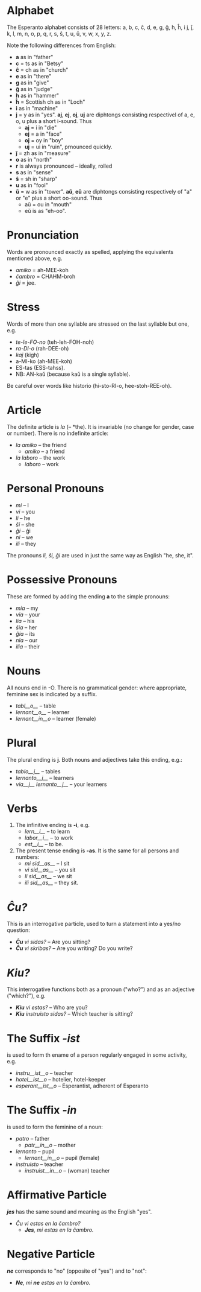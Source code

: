 # Alphabet

The Esperanto alphabet consists of 28 letters: a, b, c, ĉ, d, e, g, ĝ, h, ĥ, i j, ĵ, k, l, m, n, o, p, q, r, s, ŝ, t, u, ŭ, v, w, x, y, z.

Note the following differences from English:

- __a__ as in "father"
- __c__ = ts as in "Betsy"
- __ĉ__ = ch as in "church"
- __e__ as in "there"
- __g__ as in "give"
- __ĝ__ as in "judge"
- __h__ as in "hammer"
- __ĥ__ = Scottish ch as in "Loch"
- __i__ as in "machine"
- __j__ = y as in "yes". __aj__, __ej__, __oj__, __uj__ are diphtongs consisting respectivel of a, e, o, u plus a short i-sound. Thus
	- __aj__ = i in "die"
	- __ej__ = a in "face"
	- __oj__ = oy in "boy"
	- __uj__ = ui in "ruin", prnounced quickly.
- __ĵ__ = zh  as in "measure"
- __o__  as in "north"
- __r__ is always pronounced – ideally, rolled
- __s__ as in "sense"
- __ŝ__ = sh in "sharp"
- __u__ as in "fool"
- __ŭ__ = w as in "tower". __aŭ__, __eŭ__ are diphtongs consisting respectively of "a" or "e" plus a short oo-sound. Thus
	- aŭ = ou in "mouth"
	- eŭ is as "eh-oo".


# Pronunciation

Words are pronounced exactly as spelled, applying the equivalents mentioned above, e.g.

- *amiko* = ah-MEE-koh
- *ĉambro* = CHAHM-broh
- *ĝi* = jee.

# Stress

Words of more than one syllable are stressed on the last syllable but one, e.g.

- *te-le-FO-no* (teh-leh-FOH-noh)
- *ra-DI-o* (rah-DEE-oh)
- *kaj* (kigh)
- a-MI-ko (ah-MEE-koh)
- ES-tas (ESS-tahss).
- NB: AN-kaŭ (because kaŭ is a single syllable).

Be careful over words like historio (hi-sto-RI-o, hee-stoh-REE-oh).

# Article

The definite article is *la* (– *the). It is invariable (no change for gender, case or number). There is no indefinite article:

- *la amiko* – the friend
  - *amiko* – a friend
- *la laboro* – the work
  - *laboro* – work

# Personal Pronouns

- *mi* – I
- *vi* – you
- *li* – he
- *ŝi* – she
- *ĝi* – ĝi
- *ni* – we
- *ili* – they

The pronouns *li, ŝi, ĝi* are used in just the same way as English "he, she, it".

# Possessive Pronouns

These are formed by adding the ending __a__ to the simple pronouns:

- *mia* – my
- *via* – your
- *lia* – his
- *ŝia* – her
- *ĝia* – its
- *nia* – our
- *ilia* – their

# Nouns

All nouns end in -O. There is no grammatical gender: where appropriate, feminine sex is indicated by a suffix.

- *tabl__o__* – table
- *lernant__o__* – learner
- *lernant__in__o* – learner (female)

# Plural

The plural ending is __j__. Both nouns and adjectives take this ending, e.g.:

- *tablo__j__* – tables
- *lernanto__j__* – learners
- *via__j__ lernanto__j__* – your learners

# Verbs

1. The infinitive ending is __-i__, e.g.
   - *lern__i__* – to learn
   - *labor__i__* – to work
   - *est__i__* – to be.
2. The present tense ending is __-as__. It is the same for all persons and numbers:
   - *mi sid__as__* – I sit
   - *vi sid__as__* – you sit
   - *li sid__as__* – we sit
   - *ili sid__as__* – they sit.

# *Ĉu?*

This is an interrogative particle, used to turn a statement into a yes/no question:

- *__Ĉu__ vi sidas?* – Are you sitting?
- *__Ĉu__ vi skribas?* – Are you writing? Do you write?

# *Kiu?*

This interrogative functions both as a pronoun ("who?") and as an adjective ("which?"), e.g.

- *__Kiu__ vi estas?* – Who are you?
- *__Kiu__ instruisto sidas?* – Which teacher is sitting?


# The Suffix *-ist*

is used to form th ename of a person regularly engaged in some activity, e.g.


- *instru__ist__o* – teacher
- *hotel__ist__o* – hotelier, hotel-keeper
- *esperant__ist__o* – Esperantist, adherent of Esperanto


# The Suffix *-in*

is used to form the feminine of a noun:

- *patro* – father
    - *patr__in__o* – mother
- *lernanto* – pupil
    - *lernant__in__o* – pupil (female)
- *instruisto* – teacher
    - *instruist__in__o* – (woman) teacher

# Affirmative Particle

*__jes__* has the same sound and meaning as the English "yes".

- *Ĉu vi estas en la ĉambro?* 
  - *__Jes__, mi estas en la ĉambro.* 

# Negative Particle

*__ne__* corresponds to "no" (opposite of "yes") and to "not":

- *__Ne__, mi __ne__ estas en la ĉambro.* 
